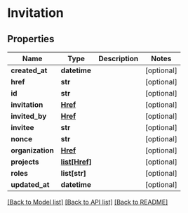 # Invitation


## Properties
Name | Type | Description | Notes
------------ | ------------- | ------------- | -------------
**created_at** | **datetime** |  | [optional] 
**href** | **str** |  | [optional] 
**id** | **str** |  | [optional] 
**invitation** | [**Href**](Href.md) |  | [optional] 
**invited_by** | [**Href**](Href.md) |  | [optional] 
**invitee** | **str** |  | [optional] 
**nonce** | **str** |  | [optional] 
**organization** | [**Href**](Href.md) |  | [optional] 
**projects** | [**list[Href]**](Href.md) |  | [optional] 
**roles** | **list[str]** |  | [optional] 
**updated_at** | **datetime** |  | [optional] 

[[Back to Model list]](../README.md#documentation-for-models) [[Back to API list]](../README.md#documentation-for-api-endpoints) [[Back to README]](../README.md)


